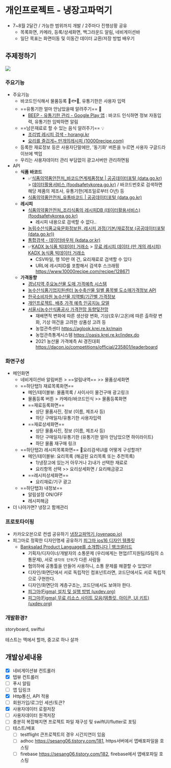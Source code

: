 # 개인프로젝트 - 냉장고파먹기

- 7~8월 2달간 / 가능한 범위까지 개발 / 2주마다 진행상황 공유
  - 목록화면, 카메라, 등록/상세화면, 백그라운드 알림, 네비게이션바
  - 일단 목표는 화면이동 및 이동간 데이터 교환/저장 방법 배우기


## 주제정하기

![](https://cloudfront-ap-northeast-1.images.arcpublishing.com/chosun/HZ2D3IRMOIVBGJJGFJQNSXSHVE.jpg)

### 주요기능

- 주요기능
  - 바코드인식해서 물품등록 :meat_on_bone::fish::corn:, 유통기한은 사용자 입력
  - ==유통기한 얼마 안남았을때 알려주기== :rotating_light: 
    - [BEEP - 유통기한 관리 - Google Play 앱](https://play.google.com/store/apps/details?id=com.bgpworks.beep&hl=ko&gl=US) : 바코드 인식하면 정보 자동입력, 유통기한 임박하면 알림
  - ==남은재료로 할 수 있는 음식 알려주기== :bulb:
    - [조리법 레시피 검색 - horangi.kr](http://www.horangi.kr/foodinfo/recipe.asp)
    - [요리를 즐겁게~ 만개의레시피 (10000recipe.com)](https://www.10000recipe.com/index.html)
  - 등록한 재료정보 등은 사용자단말에만, '동기화' 버튼을 누르면 사용자 구글드라이브에 백업
  - 우리는 사용자데이터 관리 부담없이 광고서버만 관리하면됨
- API
  - **식품 바코드**
    - :white_check_mark:[식품의약품안전처_바코드연계제품정보 | 공공데이터포털 (data.go.kr)](https://www.data.go.kr/data/15060549/openapi.do) > [데이터활용서비스 (foodsafetykorea.go.kr)](http://www.foodsafetykorea.go.kr/api/openApiInfo.do?menu_grp=MENU_GRP31&menu_no=661&show_cnt=10&start_idx=1&svc_no=C005) / 바코드번호로 검색하면 해당 제품의 제조사, 유통기한(제조일로부터 O년) 등
    - [식품의약품안전처_유통바코드 | 공공데이터포털 (data.go.kr)](https://www.data.go.kr/data/15064775/openapi.do)
  - **레시피**
    - [식품의약품안전처_조리식품의 레시피DB (데이터활용서비스) (foodsafetykorea.go.kr)](http://www.foodsafetykorea.go.kr/api/openApiInfo.do?menu_grp=MENU_GRP31&menu_no=661&show_cnt=10&start_idx=1&svc_no=COOKRCP01)
      - 레시피 내용으로 검색할 수 없다..
    - [농림수산식품교육문화정보원, 레시피 과정/기본/재료정보 (공공데이터포털 (data.go.kr))](https://www.data.go.kr/dataset/15000158/openapi.do)
    - [통합검색 - 데이터바우처 (kdata.or.kr)](https://kdata.or.kr/datavoucher/is/selectPortalSearch.do)
    - :white_check_mark:[KADX 농식품 빅데이터 거래소](https://kadx.co.kr/product) > [무료 레시피 데이터 (만 개의 레시피) KADX 농식품 빅데이터 거래소](https://kadx.co.kr/product/detail/0c5ec800-4fc2-11eb-8b6e-e776ccea3964)
      - CSV파일, 행 10만 여 건, 요리재료로 검색할 수 있다
      - URL에 레시피ID를 포함해서 검색후 스크래핑 https://www.10000recipe.com/recipe/128671
   - **가격동향**
     - [경남지역 주요농산물 도매 가격예측 시스템](https://www.gyeongnam.go.kr/bigdatafarm/priceList.es?mid=a10101000000)
     - [농수산식품기업지원센터 농수축산물 일별 품목별 도소매가격정보 API](https://www.kamis.or.kr/customer/reference/openapi_list.do?action=detail&boardno=2)
     - [한국소비자원 농수산물 지역별/기간별 가격정보](https://www.price.go.kr/tprice/portal/pricetrend/agriculturalprice/agriculturalPrice.do)
     - [개인프로젝트, 배추 가격 예측 인공지능 모델](https://github.com/ndb796/Vegita)
     - [서울시농수산식품공사 가격전망 동향및전망](https://www.garak.co.kr/bbs/selectPageListBbs.do?bbs_code=B0001)
       - 재배면적 변화에 따른 생산량 변화, 기상(호우/고온)에 따른 출하량 변화, 기상 여건을 고려한 상품성 고려 등
       - 농업관측센터 https://aglook.krei.re.kr/main
       - 농업관측통계시스템 https://oasis.krei.re.kr/index.do
       - 2021 농산물 가격예측 AI 경진대회 https://dacon.io/competitions/official/235801/leaderboard

### 화면구성

- 메인화면
  - 네비게이션바 알림버튼 > ==알림내역== >> 물품상세화면
  - ==하단탭1) 재료목록화면==
    - 메인/테이블뷰: 물품목록 / 사이사이 물건구매 광고링크
    - 물품등록 버튼 > 카메라/바코드인식 >> 물품등록화면
    - ==재료등록화면==
      - 상단 물품사진, 정보 (이름, 제조사 등)
      - 하단 구매일자/유통기한 사용자입력
    - ==재료상세화면==
      - 상단 물품사진, 정보 (이름, 제조사 등)
      - 하단 구매일자/유통기한 (유통기한 얼마 안남았으면 하이라이트)
      - 하단 물품 재구매 링크
  - ==하단탭2) 레시피목록화면== :thought_balloon:요리검색UI를 어떻게 구성할까?
    - 메인/테이블뷰: 요리목록 (해금된 요리목록 또는 추천목록)
      - 1)냉장고에 있는거 아무거나 2)내가 선택한 재료로
      - 요리항목 선택 >> 요리상세화면 / 요리해금광고
    - ==레시피상세화면==
      - 요리재료/기구 광고
  - ==하단탭3) 내정보==
    - 알림설정 ON/OFF
    - 레시피해금
- 더 나아가면? 냉장고 함께관리

### 프로토타이핑

- 카카오오븐으로 컨셉 공유하기 [냉장고파먹기 (ovenapp.io)](https://ovenapp.io/project/q5H5NHqcPWvJ8DNlpAnFbZLP1VEt0Voz#u3v1g)
- 피그마로 정확한 디자인명세 공유하기 [피그마 ios16 디자인 템플릿](https://www.figma.com/file/c9jiRLp2j4wjF57Cfym6fJ/iOS-16-UI-Kit-for-Figma-(Community)?node-id=5%3A54)
  - [Banksalad Product Language를 소개합니다 | 뱅크샐러드](https://blog.banksalad.com/tech/banksalad-product-language-ios/)
    - 기획자/디자이너/개발자의 소통문제 (우리에게는 현업/IT지원팀/IS팀의 소통문제), 서로 `생각의 단위`가 다른 사람들
    - 협의하에 공통툴을 만들어 사용하니, 소통 문제를 해결할 수 있었다!
    - 디자인/화면단에서 서로 독립적인 컴포넌트라면, 코드단에서도 서로 독립적으로 구현한다.
    - 디자인/화면단의 계층구조는, 코드단에서도 보여야 한다.
    - [피그마(Figma) 설치 및 실행 방법 (uxdev.org)](https://uxdev.org/entry/피그마Figma-설치-및-기본-사용법?category=1071974)
    - [피그마(Figma) 무료 리소스 사이트 모음(템플릿, 아이콘, UI 키트) (uxdev.org)](https://uxdev.org/entry/피그마Figma-무료-리소스-사이트-모음템플릿-아이콘-UI-키트)

### 개발환경?

storyboard, swiftui

테스트는 맥에서 할까, 중고로 하나 살까



## 개발상세내용
- [x] 네비게이션뷰 컨트롤러
- [x] 탭뷰 컨트롤러
- [ ] 푸시 알림
- [ ] 앱 딥링크
- [x] Http통신, API 적용
- [ ] 회원가입/로그인 세션/토큰?
- [x] 사용자데이터 로컬저장
- [ ] 사용자데이터 원격저장
- [ ] 충분히 복잡해지면 프로젝트 파일 재구성 및 swiftUI/flutter로 포팅
- [ ] 테스트/배포
  - [ ] testflight 큰프로젝트의 경우 시간지연이 있음
  - [ ] adhoc https://sesang06.tistory.com/181, https서버에서 앱배포파일을 호스팅
  - [ ] firebase https://sesang06.tistory.com/182, firebase에서 앱배포파일 호스팅
